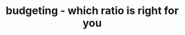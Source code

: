 ---
title: "budgeting - which ratio is right for you"
lastmod: "2023-08-15"
tags:
- "personal finance"
weight: -5
enableToc: true
---